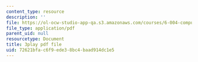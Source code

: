 ```yaml
---
content_type: resource
description: ''
file: https://ol-ocw-studio-app-qa.s3.amazonaws.com/courses/6-004-computation-structures-spring-2017/72621bfac6f9ede38bc4baad914dc1e5_e8eEyYmLx98.pdf
file_type: application/pdf
parent_uid: null
resourcetype: Document
title: 3play pdf file
uid: 72621bfa-c6f9-ede3-8bc4-baad914dc1e5
---
```

